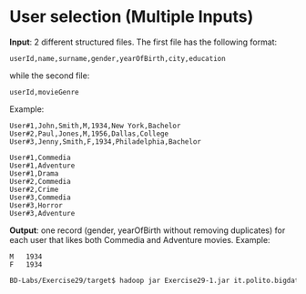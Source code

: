 # User selection (Multiple Inputs)

**Input**: 2 different structured files. The first file has the following format:

    userId,name,surname,gender,yearOfBirth,city,education

while the second file:

    userId,movieGenre

Example:

    User#1,John,Smith,M,1934,New York,Bachelor
    User#2,Paul,Jones,M,1956,Dallas,College
    User#3,Jenny,Smith,F,1934,Philadelphia,Bachelor

    User#1,Commedia
    User#1,Adventure
    User#1,Drama
    User#2,Commedia
    User#2,Crime
    User#3,Commedia
    User#3,Horror
    User#3,Adventure

**Output**: one record (gender, yearOfBirth without removing duplicates) for each user that likes both Commedia and Adventure movies. Example: 

    M	1934
    F	1934

```sh
BD-Labs/Exercise29/target$ hadoop jar Exercise29-1.jar it.polito.bigdata.hadoop.Driver 1 ./in/ ./in2/ ./out/
```
